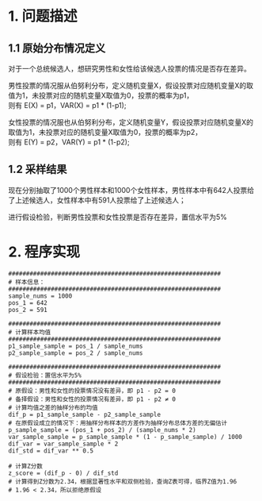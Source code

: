 # 1. 问题描述
## 1.1 原始分布情况定义
对于一个总统候选人，想研究男性和女性给该候选人投票的情况是否存在差异。

男性投票的情况服从伯努利分布，定义随机变量X，假设投票对应随机变量X的取值为1，未投票对应的随机变量X取值为0，投票的概率为p1，  
则有 E(X) = p1，VAR(X) = p1 * (1-p1);

女性投票的情况服也从伯努利分布，定义随机变量Y，假设投票对应随机变量X的取值为1，未投票对应的随机变量X取值为0，投票的概率为p2，    
则有 E(Y) = p2，VAR(Y) = p1 * (1-p2);


## 1.2 采样结果
现在分别抽取了1000个男性样本和1000个女性样本，男性样本中有642人投票给了上述候选人，女性样本中有591人投票给了上述候选人；  

进行假设检验，判断男性投票和女性投票是否存在差异，置信水平为5%

# 2. 程序实现
```
############################################################
# 样本信息：
############################################################
sample_nums = 1000
pos_1 = 642
pos_2 = 591

############################################################
# 计算样本均值
############################################################
p1_sample_sample = pos_1 / sample_nums
p2_sample_sample = pos_2 / sample_nums

############################################################
# 假设检验：置信水平为5%
############################################################
# 原假设：男性和女性的投票情况没有差异，即 p1 - p2 = 0
# 备择假设：男性和女性的投票情况有差异，即 p1 - p2 ≠ 0
# 计算均值之差的抽样分布的均值
dif_p = p1_sample_sample - p2_sample_sample
# 在原假设成立的情况下：用抽样分布样本的方差作为抽样分布总体方差的无偏估计
p_sample_sample = (pos_1 + pos_2) / (sample_nums * 2)
var_sample_sample = p_sample_sample * (1 - p_sample_sample) / 1000
dif_var = var_sample_sample * 2
dif_std = dif_var ** 0.5

# 计算Z分数
z_score = (dif_p - 0) / dif_std
# 计算得到Z分数为2.34，根据显著性水平和双侧检验，查询Z表可得，临界Z值为1.96
# 1.96 < 2.34，所以拒绝原假设
```
